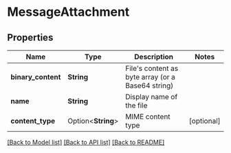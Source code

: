 # MessageAttachment

## Properties

Name | Type | Description | Notes
------------ | ------------- | ------------- | -------------
**binary_content** | **String** | File's content as byte array (or a Base64 string) | 
**name** | **String** | Display name of the file | 
**content_type** | Option<**String**> | MIME content type | [optional]

[[Back to Model list]](../README.md#documentation-for-models) [[Back to API list]](../README.md#documentation-for-api-endpoints) [[Back to README]](../README.md)


